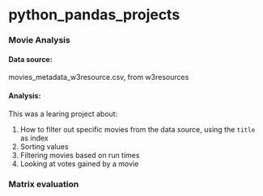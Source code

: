 # python_pandas_projects
### Movie Analysis
#### Data source: 
movies_metadata_w3resource.csv, from w3resources
#### Analysis:
This was a learing project about:

1. How to filter out specific movies from the data source, using the `title` as index
2. Sorting values
3. Filtering movies based on run times
4. Looking at votes gained by a movie

### Matrix evaluation
